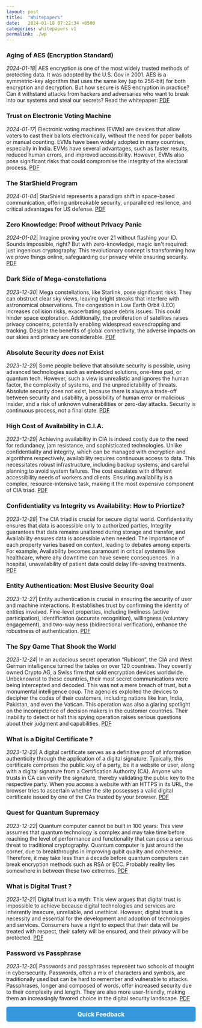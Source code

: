 ```yaml
---
layout: post
title:  "Whitepapers"
date:   2024-01-18 07:22:34 +0500
categories: whitepapers v1
permalink: ./wp
---
```


### Aging of AES (Encryption Standard) ###
*2024-01-18*|
AES encryption is one of the most widely trusted methods of protecting data. It was adopted by the U.S. Gov in 2001. AES is a symmetric-key algorithm that uses the same key (up to 256-bit) for both encryption and decryption.
But how secure is AES encryption in practice? Can it withstand attacks from hackers and adversaries who want to break into our systems and steal our secrets? Read the whitepaper: 
[PDF]({{site.url}}/{{site.baseurl}}/assets/whitepapers/aging_of_aes.pdf)

### Trust on Electronic Voting Machine ###
*2024-01-17*|
Electronic voting machines (EVMs) are devices that allow voters to cast their ballots electronically, without the need for paper ballots or manual counting. EVMs have been widely adopted in many countries, especially in India. EVMs have several advantages, such as faster results, reduced human errors, and improved accessibility. However, EVMs also pose significant risks that could compromise the integrity of the electoral process. 
[PDF]({{site.url}}/{{site.baseurl}}/assets/whitepapers/trust_on_voting_machine.pdf)

### The StarShield Program ###
*2024-01-04*|
StarShield represents a paradigm shift in space-based communication, offering unbreakable security, 
unparalleled resilience, and critical advantages for US defense.
[PDF]({{site.url}}/{{site.baseurl}}/assets/whitepapers/starshield.pdf)

### Zero Knowledge: Proof without Privacy Panic ###
*2024-01-02*|
Imagine proving you're over 21 without flashing your ID. Sounds impossible, right? But with zero-knowledge, magic isn't required: just ingenious cryptography. This revolutionary concept is transforming how we prove things online, safeguarding our privacy while ensuring security.
[PDF]({{site.url}}/{{site.baseurl}}/assets/whitepapers/zero-knowledge_authentication.pdf)

### Dark Side of Mega-constellations ###
*2023-12-30*|
Mega constellations, like Starlink, pose significant risks. They can obstruct clear sky views, leaving bright streaks that interfere with astronomical observations. The congestion in Low Earth Orbit (LEO) increases collision risks, exacerbating space debris issues. This could hinder space exploration. Additionally, the proliferation of satellites raises privacy concerns, potentially enabling widespread eavesdropping and tracking. Despite the benefits of global connectivity, the adverse impacts on our skies and privacy are considerable.
[PDF]({{site.url}}/{{site.baseurl}}/assets/whitepapers/dark_side_of_starlink.pdf)

### Absolute Security *does not* Exist ###
*2023-12-29*|
Some people believe that absolute security is possible, using advanced technologies such as embedded solutions, one-time pad, or quantum tech. However, such a view is unrealistic and ignores the human factor, the complexity of systems, and the unpredictability of threats. Absolute security does not exist, because there is always a trade-off between security and usability, a possibility of human error or malicious insider, and a risk of unknown vulnerabilities or zero-day attacks. Security is continuous process, not a final state.
[PDF]({{site.url}}/{{site.baseurl}}/assets/whitepapers/no_absolute_security.pdf)

### High Cost of Availability in C.I.A. ###
*2023-12-29*|
Achieving availability in CIA is indeed costly due to the need for redundancy, jam resistance, and sophisticated technologies. Unlike confidentiality and integrity, which can be managed with encryption and algorithms respectively, availability requires continuous access to data. This necessitates robust infrastructure, including backup systems, and careful planning to avoid system failures. The cost escalates with different accessibility needs of workers and clients. Ensuring availability is a complex, resource-intensive task, making it the most expensive component of CIA triad.
[PDF]({{site.url}}/{{site.baseurl}}/assets/whitepapers/availability_most_expensive.pdf)

### Confidentiality vs Integrity vs Availability: How to Priortize? ###
*2023-12-28*|
The CIA triad is crucial for secure digital world. Confidentiality ensures that data is accessible only to authorized parties, Integrity guarantees that data remains unaltered during storage and transfer, and Availability ensures data is accessible when needed. The importance of each property varies based on context, leading to debates among experts. For example, Availability becomes paramount in critical systems like healthcare, where any downtime can have severe consequences. In a hospital, unavailability of patient data could delay life-saving treatments. 
[PDF]({{site.url}}/{{site.baseurl}}/assets/whitepapers/cia_which_is_critical.pdf)

### Entity Authentication: Most Elusive Security Goal ###
*2023-12-27*|
Entity authentication is crucial in ensuring the security of user and machine interactions. It establishes trust by confirming the identity of entities involved. Fine-level properties, including liveliness (active participation), identification (accurate recognition), willingness (voluntary engagement), and two-way ness (bidirectional verification), enhance the robustness of authentication. 
[PDF]({{site.url}}/{{site.baseurl}}/assets/whitepapers/what_is_entity_auth.pdf)


### The Spy Game That Shook the World ###
*2023-12-24*|
In an audacious secret operation “Rubicon”, the CIA and West German intelligence turned the tables on over 120 countries. They covertly owned Crypto AG, a Swiss firm that sold encryption devices worldwide. Unbeknownst to these countries, their most secret communications were being intercepted and decoded. This was not a mere breach of trust, but a monumental intelligence coup.
The agencies exploited the devices to decipher the codes of their customers, including nations like Iran, India, Pakistan, and even the Vatican. This operation was also a glaring spotlight on the incompetence of decision makers in the customer countries. Their inability to detect or halt this spying operation raises serious questions about their judgment and capabilities. 
[PDF]({{site.url}}/{{site.baseurl}}/assets/whitepapers/The_Spy_Game_That_Shook_the_World.pdf)


### What is a Digital Certificate ? ###
*2023-12-23*|
A digital certificate serves as a definitive proof of information authenticity through the application of a digital signature. 
Typically, this certificate comprises the public key of a party, be it a website or user, along with a digital signature from a Certification Authority (CA). Anyone who trusts in CA can verify the signature, thereby validating the public key to the respective party.
When you access a website with an HTTPS in its URL, the browser tries to ascertain whether the site possesses a valid digital certificate issued by one of the CAs trusted by your browser. 
[PDF]({{site.url}}/{{site.baseurl}}/assets/whitepapers/what_is_digital_cert.pdf)

### Quest for Quantum Supremacy ###
*2023-12-22*|
Quantum computer cannot be built in 100 years: This view assumes that quantum technology is complex and may take time before reaching the level of performance and functionality that can pose a serious threat to traditional cryptography.
Quantum computer is just around the corner, due to breakthroughs in improving qubit quality and coherence. Therefore, it may take less than a decade before quantum computers can break encryption methods such as RSA or ECC.
Probably reality lies somewhere in between these two extremes. 
[PDF]({{site.url}}/{{site.baseurl}}/assets/whitepapers/quest_for_quantum_supremacy.pdf)

### What is Digital Trust ? ###
*2023-12-21*|
Digital trust is a myth: This view argues that digital trust is impossible to achieve because digital technologies and services are inherently insecure, unreliable, and unethical. However, digital trust is a necessity and essential for the development and adoption of technologies and services. 
Consumers have a right to expect that their data will be treated with respect, their safety will be ensured, and their privacy will be protected. 
[PDF]({{site.url}}/{{site.baseurl}}/assets/whitepapers/what_is_digital_trust.pdf)

### Password vs Passphrase ###
*2023-12-20*|
Passwords and passphrases represent two schools of thought in cybersecurity.
Passwords, often a mix of characters and symbols, are traditionally used but can be hard to remember and vulnerable to attacks. 
Passphrases, longer and composed of words, offer increased security due to their complexity and length. They are also more user-friendly, making them an increasingly favored choice in the digital security landscape. 
[PDF]({{site.url}}/{{site.baseurl}}/assets/whitepapers/password_vs_passphrase.pdf)


<html lang="en">
<head>
    <meta charset="UTF-8">
    <meta name="viewport" content="width=device-width, initial-scale=1.0">
    <title>Your Jekyll Site</title>
    <style>
        /* Style for the button */
        .feedback-button {
            display: block; /* Change to block to make it a block element and start on a new line */
            margin-bottom: 15px; /* Add some space below the button */
            padding: 10px 20px;
            font-size: 16px;
            font-weight: bold;
            text-align: center;
            text-decoration: none;
            background-color: #3498db;
            color: #ffffff;
            border: none;
            border-radius: 5px;
            cursor: pointer;
        }
    </style>
</head>
<body>

<!-- Feedback Button -->
<a href="https://bit.ly/fbpakcrypt" class="feedback-button" target="_blank">Quick Feedback</a>

<!-- Your other Jekyll content goes here -->

</body>
</html>